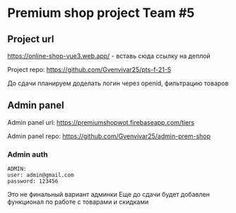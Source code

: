 # Premium shop project Team #5

## Project url

https://online-shop-vue3.web.app/ - вставь сюда ссылку на деплой

Project repo:
https://github.com/Gvenvivar25/pts-f-21-5

До сдачи планируем доделать логин через openid, фильтрацию товаров

## Admin panel
Admin panel url:
https://premiumshopwot.firebaseapp.com/tiers

Admin panel repo:
https://github.com/Gvenvivar25/admin-prem-shop

### Admin auth
```
ADMIN:
user: admin@gmail.com
password: 123456

```
Это не финальный вариант админки
Еще до сдачи будет добавлен функционал по работе с товарами и скидками


